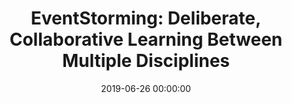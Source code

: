 ---
title: 'EventStorming: Deliberate, Collaborative Learning Between Multiple Disciplines'
description: >
 To understand what our users need to build and test the right thing, we want to have a first-hand experience of ‘real-life stories’ before we can model, test and create our software. To quote Alberto Brandolini ‘it is not the domain expert’s knowledge that goes into production, it is the developer’s assumption of that knowledge that goes into production’. EventStorming is a technique that uses visualisation to minimise assumptions by doing deliberate, collaborative learning between multiple disciplines.
 <br />
 <br />
 In this session, we will experience hands-on the basics of EventStorming. Incrementally showing you when and how you can use it, and how it can help you to upgrade your teams' refinements. Eventually, we can create specifications by example that can drive to deliver our tests and code. You will learn how EventStorming can help teams to improve collaboration, decrease assumptions and biases and creating better quality software by building the right thing.
conference: 'London Tester Gathering Workshops'
type: 'workshop'
location: 'London, United Kingdom'
website: 'https://www.ministryoftesting.com/'
date: 2019-06-26 00:00:00
featured_image: 'https://www.ministryoftesting.com/assets/mot-white-logo-e31ee9e6eabed8e72d3b9a7043803d7dc55767a53801caecd2d97a78c82a37ac.png'
---